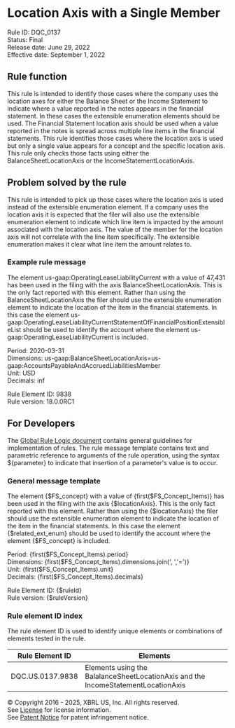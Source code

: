# Location Axis with a Single Member  
Rule ID: DQC_0137  
Status: Final  
Release date: June 29, 2022  
Effective date: September 1, 2022  
  
## Rule function
This rule is intended to identify those cases where the company uses the location axes for either the Balance Sheet or the Income Statement to indicate where a value reported in the notes appears in the financial statement. In these cases the extensible enumeration elements should be used.  The Financial Statement location axis should be used when a value reported in the notes is spread across multiple line items in the financial statements. This rule identifies those cases where the location axis is used but only a single value appears for a concept and the specific location axis.
This rule only checks those facts using either the BalanceSheetLocationAxis or the IncomeStatementLocationAxis.

## Problem solved by the rule  
This rule is intended to pick up those cases where the location axis is used instead of the extensible enumeration element.  If a company uses the location axis it is expected that the filer will also use the extensible enumeration element to indicate which line item is impacted by the amount associated with the location axis.  The value of the member for the location axis will not correlate with the line item specifically.  The extensible enumeration makes it clear what line item the amount relates to.

### Example rule message
The element us-gaap:OperatingLeaseLiabilityCurrent with a value of 47,431 has been used in the filing with the axis BalanceSheetLocationAxis.  This is the only fact reported with this element.  Rather than using the BalanceSheetLocationAxis the filer should use the extensible enumeration element to indicate the location of the item in the financial statements. In this case the element us-gaap:OperatingLeaseLiabilityCurrentStatementOfFinancialPositionExtensibleList should be used to identify the account where the element us-gaap:OperatingLeaseLiabilityCurrent is included.
  
Period: 2020-03-31  
Dimensions: us-gaap:BalanceSheetLocationAxis=us-gaap:AccountsPayableAndAccruedLiabilitiesMember  
Unit: USD  
Decimals: inf  

Rule Element ID: 9838    
Rule version: 18.0.0RC1  

## For Developers  
The [Global Rule Logic document](https://github.com/DataQualityCommittee/dqc_us_rules/blob/master/docs/GlobalRuleLogic.md) contains general guidelines for implementation of rules. The rule message template contains text and parametric reference to arguments of the rule operation, using the syntax ${parameter} to indicate that insertion of a parameter's value is to occur.  
  
### General message template 
The element {$FS_concept} with a value of {first($FS_Concept_Items)} has been used in the filing with the axis {$locationAxis}.  This is the only fact reported with this element.  Rather than using the {$locationAxis} the filer should use the extensible enumeration element to indicate the location of the item in the financial statements. In this case the element {$related_ext_enum} should be used to identify the account where the element {$FS_concept} is included. 
 
Period: {first($FS_Concept_Items).period}  
Dimensions: {first($FS_Concept_Items).dimensions.join(', ','=')}  
Unit: {first($FS_Concept_Items).unit}  
Decimals: {first($FS_Concept_Items).decimals}  
  
Rule Element ID: {$ruleId}  
Rule version: {$ruleVersion}

### Rule element ID index  
The rule element ID is used to identify unique elements or combinations of elements tested in the rule.

|Rule Element ID|Elements|
|--- |--- |
|DQC.US.0137.9838|Elements using the BalalanceSheetLocationAxis and the IncomeStatementLocationAxis|

© Copyright 2016 - 2025, XBRL US, Inc. All rights reserved.   
See [License](https://xbrl.us/dqc-license) for license information.  
See [Patent Notice](https://xbrl.us/dqc-patent) for patent infringement notice.  